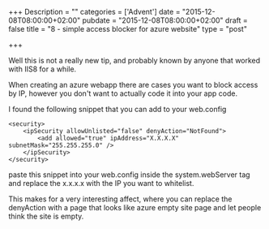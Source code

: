 +++
Description = ""
categories = ['Advent']
date = "2015-12-08T08:00:00+02:00"
pubdate = "2015-12-08T08:00:00+02:00"
draft = false
title = "8 - simple access blocker for azure website"
type = "post"

+++

Well this is not a really new tip, and probably known by anyone that worked with IIS8 for a while.

When creating an azure webapp there are cases you want to block access by IP, however you don't want to actually code it into your app code.

I found the following snippet that you can add to your web.config

```
<security>
    <ipSecurity allowUnlisted="false" denyAction="NotFound">
        <add allowed="true" ipAddress="X.X.X.X" subnetMask="255.255.255.0" />
    </ipSecurity>
</security>
```

paste this snippet into your web.config inside the system.webServer tag and replace the x.x.x.x with the IP you want to whitelist. 

This makes for a very interesting affect, where you can replace the denyAction with a page that looks like azure empty site page and let people think the site is empty.